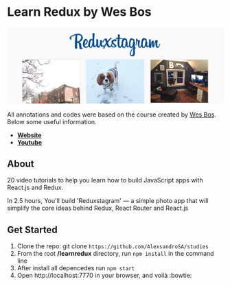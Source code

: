 # Learn Redux by Wes Bos

![Cover: Daily Programming Challenges](./studies-cover-learn-redux.png)

All annotations and codes were based on the course created by [Wes Bos](http://wesbos.com). Below some useful information.

 - [__Website__](https://learnredux.com/)
 - [__Youtube__](https://www.youtube.com/watch?v=hmwBow1PUuo&list=PLu8EoSxDXHP5uyzEWxdlr9WQTJJIzr6jy)

## About

20 video tutorials to help you learn how to build JavaScript apps with React.js and Redux.

In 2.5 hours, You'll build 'Reduxstagram' — a simple photo app that will simplify the core ideas behind Redux, React Router and React.js

## Get Started

 1. Clone the repo: git clone `https://github.com/AlexsandroSA/studies`
 2. From the root __/learnredux__ directory, run `npm install` in the command line
 3. After install all depencedes run `npm start`
 4. Open http://localhost:7770 in your browser, and voilà :bowtie:
